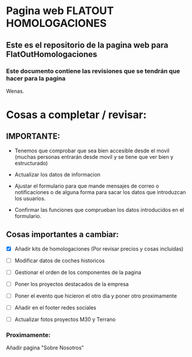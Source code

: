 # Pagina web FLATOUT HOMOLOGACIONES
## Este es el repositorio de la pagina web para FlatOutHomologaciones

### Este documento contiene las revisiones que se tendrán que hacer para la pagina   

Wenas.

# Cosas a completar / revisar:

## IMPORTANTE:
- Tenemos que comprobar que sea bien accesible desde el movil (muchas personas entrarán desde movil y se tiene que ver bien y estructurado)

- Actualizar los datos de informacion

- Ajustar el formulario para que mande mensajes de correo o notificaciones o de alguna forma para sacar los datos que introduzcan los usuarios.

- Confirmar las funciones que comprueban los datos introducidos en el formulario.

## Cosas importantes a cambiar:  

- [X] Añadir kits de homologaciones (Por revisar precios y cosas incluidas)
- [ ] Modificar datos de coches historicos
- [ ] Gestionar el orden de los componentes de la pagina 
- [ ] Poner los proyectos destacados de la empresa
- [ ] Poner el evento que hicieron el otro dia y poner otro proximamente
- [ ] Añadir en el footer redes sociales
- [ ] Actualizar fotos proyectos M30 y Terrano




### Proximamente:

Añadir pagina "Sobre Nosotros" 